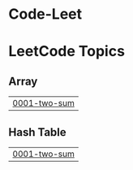 # Code-Leet
<!---LeetCode Topics Start-->
# LeetCode Topics
## Array
|  |
| ------- |
| [0001-two-sum](https://github.com/Varshini-1491/Code-Leet/tree/master/0001-two-sum) |
## Hash Table
|  |
| ------- |
| [0001-two-sum](https://github.com/Varshini-1491/Code-Leet/tree/master/0001-two-sum) |
<!---LeetCode Topics End-->